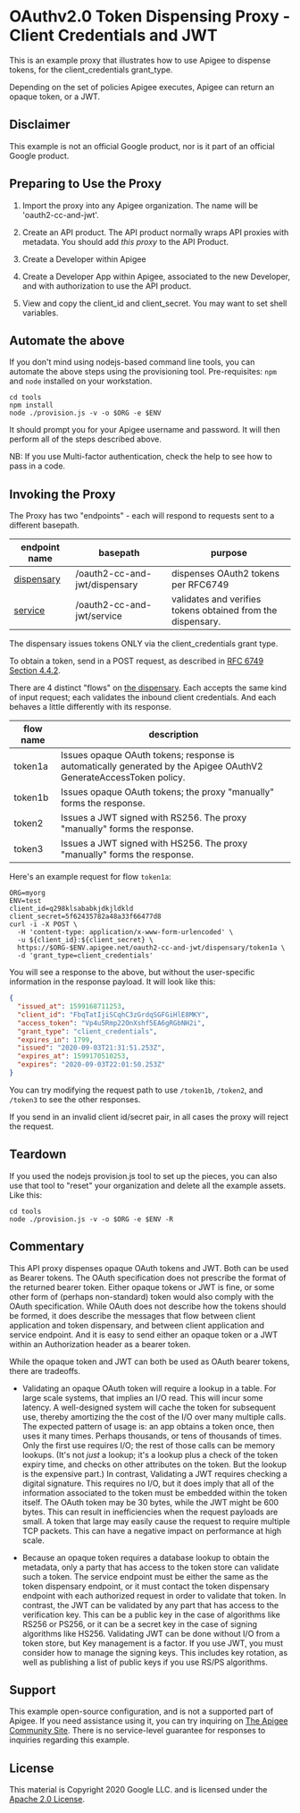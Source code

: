 # OAuthv2.0 Token Dispensing Proxy - Client Credentials and JWT

This is an example proxy that illustrates how to use Apigee to dispense tokens,
for the client_credentials grant_type.

Depending on the set of policies Apigee executes, Apigee can return an opaque token, or a JWT.


## Disclaimer

This example is not an official Google product, nor is it part of an
official Google product.


## Preparing to Use the Proxy

1. Import the proxy into any Apigee organization. The name will be 'oauth2-cc-and-jwt'.

2. Create an API product. The API product normally wraps API proxies with metadata.
   You should add _this proxy_ to the API Product.

3. Create a Developer within Apigee

4. Create a Developer App within Apigee, associated to the new Developer, and with
   authorization to use the API product.

5. View and copy the client_id and client_secret.
   You may want to set shell variables.


## Automate the above

If you don't mind using nodejs-based command line tools, you can automate the
above steps using the provisioning tool. Pre-requisites: `npm` and `node`
installed on your workstation.

```
cd tools
npm install
node ./provision.js -v -o $ORG -e $ENV
```

It should prompt you for your Apigee username and password. It will then perform
all of the steps described above.

NB: If you use Multi-factor authentication, check the help to see how to pass in a code.



## Invoking the Proxy

The Proxy has two "endpoints" - each will respond to requests sent to a different basepath.

| endpoint name                                    | basepath                      | purpose                             |
| ------------------------------------------------ | ----------------------------- | ----------------------------------- |
| [dispensary](./apiproxy/proxies/dispensary.xml)  | /oauth2-cc-and-jwt/dispensary | dispenses OAuth2 tokens per RFC6749 |
| [service](./apiproxy/proxies/service.xml)        | /oauth2-cc-and-jwt/service    | validates and verifies tokens obtained from the dispensary. |


The dispensary issues tokens ONLY via the client_credentials grant type.

To obtain a token, send in a POST request, as described in [RFC 6749 Section 4.4.2](https://tools.ietf.org/html/rfc6749#section-4.4.2]).

There are 4 distinct "flows" on [the
dispensary](./apiproxy/proxies/dispensary.xml). Each accepts the same kind of
input request; each validates the inbound client credentials. And each behaves
a little differently with its response.

| flow name | description                                                                |
| --------- | -------------------------------------------------------------------------- |
| token1a   | Issues opaque OAuth tokens; response is automatically generated by the Apigee OAuthV2 GenerateAccessToken policy. |
| token1b   | Issues opaque OAuth tokens; the proxy "manually" forms the response.       |
| token2    | Issues a JWT signed with RS256. The proxy "manually" forms the response.   |
| token3    | Issues a JWT signed with HS256. The proxy "manually" forms the response.   |


Here's an example request for flow `token1a`:
```
ORG=myorg
ENV=test
client_id=q298klsababkjdkjldkld
client_secret=5f62435782a48a33f66477d8
curl -i -X POST \
  -H 'content-type: application/x-www-form-urlencoded' \
  -u ${client_id}:${client_secret} \
  https://$ORG-$ENV.apigee.net/oauth2-cc-and-jwt/dispensary/token1a \
  -d 'grant_type=client_credentials'
```

You will see a response to the above, but without the user-specific
information in the response payload. It will look like this:
```json
{
  "issued_at": 1599168711253,
  "client_id": "FbqTatIjiSCqhC3zGrdqSGFGiHlE8MKY",
  "access_token": "Vp4u5Rmp22OnXshf5EA6gRGbNH2i",
  "grant_type": "client_credentials",
  "expires_in": 1799,
  "issued": "2020-09-03T21:31:51.253Z",
  "expires_at": 1599170510253,
  "expires": "2020-09-03T22:01:50.253Z"
}
```

You can try modifying the request path to use `/token1b`, `/token2`, and
`/token3` to see the other responses.

If you send in an invalid client id/secret pair, in all cases the proxy will
reject the request.


## Teardown

If you used the nodejs provision.js tool to set up the pieces, you can also use
that tool to "reset" your organization and delete all the example assets. Like this:

```
cd tools
node ./provision.js -v -o $ORG -e $ENV -R
```


## Commentary

This API proxy dispenses opaque OAuth tokens and JWT. Both can be used as Bearer
tokens. The OAuth specification does not prescribe the format of the returned
bearer token. Either opaque tokens or JWT is fine, or some other form of
(perhaps non-standard) token would also comply with the OAuth specification.
While OAuth does not describe how the tokens should be formed, it does describe
the messages that flow between client application and token dispensary, and
between client application and service endpoint. And it is easy to send either
an opaque token or a JWT within an Authorization header as a bearer token.

While the opaque token and JWT can both be used as OAuth bearer tokens, there
are tradeoffs.

- Validating an opaque OAuth token will require a lookup in a table. For large
  scale systems, that implies an I/O read. This will incur some latency. A
  well-designed system will cache the token for subsequent use, thereby
  amortizing the the cost of the I/O over many multiple calls. The expected
  pattern of usage is: an app obtains a token once, then uses it many
  times. Perhaps thousands, or tens of thousands of times. Only the first use
  requires I/O; the rest of those calls can be memory lookups. (It's not _just_ a
  lookup; it's a lookup plus a check of the token expiry time, and checks on
  other attributes on the token. But the lookup is the expensive part.)  In
  contrast, Validating a JWT requires checking a digital signature. This
  requires no I/O, but it does imply that all of the information associated to
  the token must be embedded within the token itself. The OAuth token may be 30
  bytes, while the JWT might be 600 bytes. This can result in inefficiencies
  when the request payloads are small. A token that large may easily cause the
  request to require multiple TCP packets. This can have a negative impact on
  performance at high scale.

- Because an opaque token requires a database lookup to obtain the metadata,
  only a party that has access to the token store can validate such a token. The
  service endpoint must be either the same as the token dispensary endpoint, or
  it must contact the token dispensary endpoint with each authorized request in
  order to validate that token. In contrast, the JWT can be validated by any
  part that has access to the verification key. This can be a public key in the
  case of algorithms like RS256 or PS256, or it can be a secret key in the case
  of signing algorithms like HS256. Validating JWT can be done without I/O from
  a token store, but Key management is a factor. If you use JWT, you must
  consider how to manage the signing keys. This includes key rotation, as well
  as publishing a list of public keys if you use RS/PS algorithms.

## Support

This example open-source configuration, and is not a supported part of Apigee.
If you need assistance using it, you can try inquiring on [The Apigee Community
Site](https://community.apigee.com).  There is no service-level guarantee for
responses to inquiries regarding this example.

## License

This material is Copyright 2020 Google LLC.
and is licensed under the [Apache 2.0 License](LICENSE).
